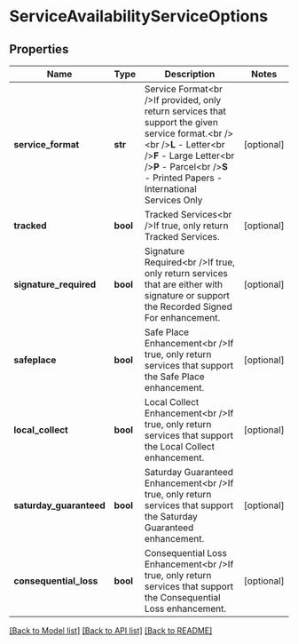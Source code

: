 # ServiceAvailabilityServiceOptions

## Properties
Name | Type | Description | Notes
------------ | ------------- | ------------- | -------------
**service_format** | **str** | Service Format&lt;br /&gt;If provided, only return services that support the given service format.&lt;br /&gt;            &lt;br /&gt;**L** - Letter&lt;br /&gt;**F** - Large Letter&lt;br /&gt;**P** - Parcel&lt;br /&gt;**S** - Printed Papers - International Services Only | [optional] 
**tracked** | **bool** | Tracked Services&lt;br /&gt;If true, only return Tracked Services. | [optional] 
**signature_required** | **bool** | Signature Required&lt;br /&gt;If true, only return services that are either with signature or support the Recorded Signed For enhancement. | [optional] 
**safeplace** | **bool** | Safe Place Enhancement&lt;br /&gt;If true, only return services that support the Safe Place enhancement. | [optional] 
**local_collect** | **bool** | Local Collect Enhancement&lt;br /&gt;If true, only return services that support the Local Collect enhancement. | [optional] 
**saturday_guaranteed** | **bool** | Saturday Guaranteed Enhancement&lt;br /&gt;If true, only return services that support the Saturday Guaranteed enhancement. | [optional] 
**consequential_loss** | **bool** | Consequential Loss Enhancement&lt;br /&gt;If true, only return services that support the Consequential Loss enhancement. | [optional] 

[[Back to Model list]](../README.md#documentation-for-models) [[Back to API list]](../README.md#documentation-for-api-endpoints) [[Back to README]](../README.md)

